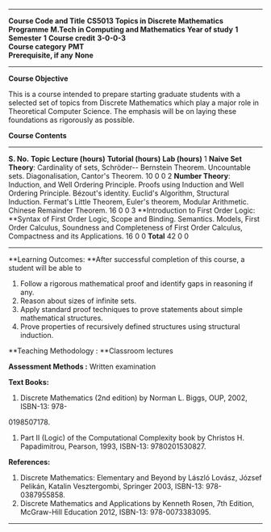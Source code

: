   --------------------------- ------------------------------------------- ------------------- ------- -------------- -------
  **Course Code and Title**   **CS5013 Topics in Discrete Mathematics**                                              
  **Programme**               **M.Tech in Computing and Mathematics**     **Year of study**   **1**   **Semester**   **1**
  **Course credit**           **3-0-0-3**                                                                            
  **Course category**         **PMT**                                                                                
  **Prerequisite, if any**    **None**                                                                               
  --------------------------- ------------------------------------------- ------------------- ------- -------------- -------

**Course Objective**

This is a course intended to prepare starting graduate students with a
selected set of topics from Discrete Mathematics which play a major role
in Theoretical Computer Science. The emphasis will be on laying these
foundations as rigorously as possible.

**Course Contents**

  ------------ ----------------------------------------------------------------------------------------------------------------------------------------------------------------------------------------------------------------------------------------------------------------------- --------------------- ---------------------- -----------------
  **S. No.**   **Topic**                                                                                                                                                                                                                                                               **Lecture (hours)**   **Tutorial (hours)**   **Lab (hours)**
  1            **Naive Set Theory**: Cardinality of sets, Schröder-- Bernstein Theorem. Uncountable sets. Diagonalisation, Cantor's Theorem.                                                                                                                                           10                    0                      0
  2            **Number Theory**: Induction, and Well Ordering Principle. Proofs using Induction and Well Ordering Principle. Bézout\'s identity. Euclid's Algorithm, Structural Induction. Fermat's Little Theorem, Euler's theorem, Modular Arithmetic. Chinese Remainder Theorem.   16                    0                      0
  3            **Introduction to First Order Logic: **Syntax of First Order Logic, Scope and Binding. Semantics. Models, First Order Calculus, Soundness and Completeness of First Order Calculus, Compactness and its Applications.                                                   16                    0                      0
               **Total**                                                                                                                                                                                                                                                               42                    0                      0
  ------------ ----------------------------------------------------------------------------------------------------------------------------------------------------------------------------------------------------------------------------------------------------------------------- --------------------- ---------------------- -----------------

**Learning Outcomes: **After successful completion of this course, a
student will be able to

1.  Follow a rigorous mathematical proof and identify gaps in reasoning
    if any.
2.  Reason about sizes of infinite sets.
3.  Apply standard proof techniques to prove statements about simple
    mathematical structures.
4.  Prove properties of recursively defined structures using structural
    induction.

**Teaching Methodology : **Classroom lectures

**Assessment Methods :** Written examination

**Text Books:**

1.  Discrete Mathematics (2nd edition) by Norman L. Biggs, OUP, 2002,
    ISBN-13: 978-

0198507178.

1.  Part II (Logic) of the Computational Complexity book by Christos H.
    Papadimitrou, Pearson, 1993, ISBN-13: 9780201530827.

**References:**

1.  Discrete Mathematics: Elementary and Beyond by László Lovász, József
    Pelikán, Katalin Vesztergombi, Springer 2003, ISBN-13:
    978-0387955858.
2.  Discrete Mathematics and Applications by Kenneth Rosen, 7th Edition,
    McGraw-Hill Education 2012, ISBN-13: 978-0073383095.

  --------------------------- ----------------------------------------- ------------------- ------- -------------- -------
